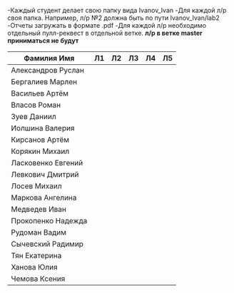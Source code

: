-Каждый студент делает свою папку вида Ivanov_Ivan
-Для каждой л/р своя папка. Например, л/р №2 должна быть по пути Ivanov_Ivan/lab2
-Отчеты загружать в формате .pdf
-Для каждой л/р необходимо отдельный пулл-реквест в отдельной ветке. __л/р в ветке master приниматься не будут__

|Фамилия Имя|Л1|Л2|Л3|Л4|Л5|
|-|-|-|-|-|-|
|Александров Руслан|
|Бергалиев Марлен|
|Васильев Артём|
|Власов Роман|
|Зуев Даниил|
|Иолшина Валерия|
|Кирсанов Артём|
|Корякин Михаил|
|Ласковенко Евгений|
|Левкович Дмитрий|
|Лосев Михаил|
|Маркова Ангелина|
|Медведев Иван|
|Прокопенко Надежда|
|Рудоман Вадим|
|Сычевский Радимир|
|Тян Екатерина|
|Ханова Юлия|
|Чемова Ксения|
